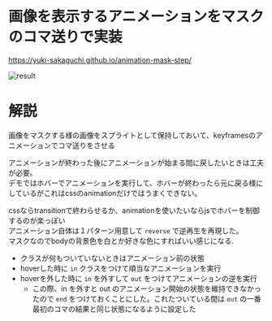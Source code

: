 # 画像を表示するアニメーションをマスクのコマ送りで実装

https://yuki-sakaguchi.github.io/animation-mask-step/

![result](https://user-images.githubusercontent.com/16290220/127742109-06097c53-068e-4fc5-8b68-ff78bbf62601.gif)


# 解説

画像をマスクする様の画像をスプライトとして保持しておいて、keyframesのアニメーションでコマ送りをさせる  

アニメーションが終わった後にアニメーションが始まる間に戻したいときは工夫が必要。  
デモではホバーでアニメーションを実行して、ホバーが終わったら元に戻る様にしているがこれはcssのanimationだけではうまくできない。  

cssならtransitionで終わらせるか、animationを使いたいならjsでホバーを制御するのが楽っぽい  
アニメーション自体は１パターン用意して `reverse` で逆再生を再現した。  
マスクなのでbodyの背景色を白とか好きな色にすればいい感じになる. 

- クラスが何もついていないときはアニメーション前の状態
- hoverした時に `in` クラスをつけて順当なアニメーションを実行
- hoverを外した時に `in` を外すして `out` をつけてアニメーションの逆を実行
  - この際、in を外すと out のアニメーション開始の状態を維持できなかったので `end` をつけておくことにした。これたついている間は `out` の一番最初のコマの結果と同じ状態になるように設定した
